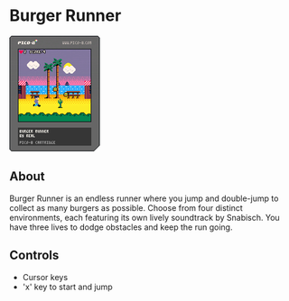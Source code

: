 # Burger Runner

![Burger Runner](./burgerrunner.p8.png)

## About

Burger Runner is an endless runner where you jump and double-jump to collect as many burgers as possible. Choose from four distinct environments, each featuring its own lively soundtrack by Snabisch. You have three lives to dodge obstacles and keep the run going. 

## Controls

- Cursor keys
- 'x' key to start and jump
